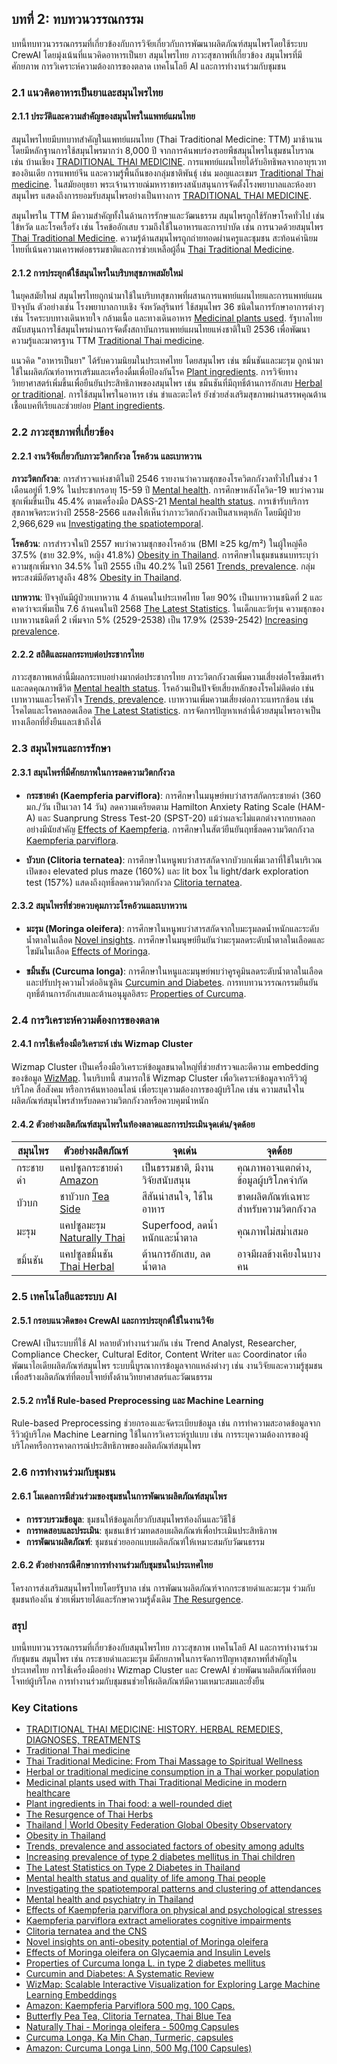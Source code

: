 ## บทที่ 2: ทบทวนวรรณกรรม

บทนี้ทบทวนวรรณกรรมที่เกี่ยวข้องกับการวิจัยเกี่ยวกับการพัฒนาผลิตภัณฑ์สมุนไพรโดยใช้ระบบ CrewAI โดยมุ่งเน้นที่แนวคิดอาหารเป็นยา สมุนไพรไทย ภาวะสุขภาพที่เกี่ยวข้อง สมุนไพรที่มีศักยภาพ การวิเคราะห์ความต้องการของตลาด เทคโนโลยี AI และการทำงานร่วมกับชุมชน

### 2.1 แนวคิดอาหารเป็นยาและสมุนไพรไทย

#### 2.1.1 ประวัติและความสำคัญของสมุนไพรในแพทย์แผนไทย

สมุนไพรไทยมีบทบาทสำคัญในแพทย์แผนไทย (Thai Traditional Medicine: TTM) มาช้านาน โดยมีหลักฐานการใช้สมุนไพรมากว่า 8,000 ปี จากการค้นพบร่องรอยพืชสมุนไพรในชุมชนโบราณ เช่น บ้านเชียง [TRADITIONAL THAI MEDICINE](https://factsanddetails.com/southeast-asia/Thailand/sub5_8g/entry-3301.html). การแพทย์แผนไทยได้รับอิทธิพลจากอายุรเวทของอินเดีย การแพทย์จีน และความรู้พื้นถิ่นของกลุ่มชาติพันธุ์ เช่น มอญและเขมร [Traditional Thai medicine](https://en.wikipedia.org/wiki/Traditional_Thai_medicine). ในสมัยอยุธยา พระเจ้านารายณ์มหาราชทรงสนับสนุนการจัดตั้งโรงพยาบาลและห้องยาสมุนไพร แสดงถึงการยอมรับสมุนไพรอย่างเป็นทางการ [TRADITIONAL THAI MEDICINE](https://factsanddetails.com/southeast-asia/Thailand/sub5_8g/entry-3301.html).

สมุนไพรใน TTM มีความสำคัญทั้งในด้านการรักษาและวัฒนธรรม สมุนไพรถูกใช้รักษาโรคทั่วไป เช่น ไข้หวัด และโรคเรื้อรัง เช่น โรคข้ออักเสบ รวมถึงใช้ในอาหารและการบำบัด เช่น การนวดด้วยสมุนไพร [Thai Traditional Medicine](https://www.thailandfoundation.or.th/culture_heritage/thai-traditional-medicine/). ความรู้ด้านสมุนไพรถูกถ่ายทอดผ่านครูและชุมชน สะท้อนค่านิยมไทยที่เน้นความเคารพต่อธรรมชาติและการช่วยเหลือผู้อื่น [Thai Traditional Medicine](https://www.thailandfoundation.or.th/culture_heritage/thai-traditional-medicine/).

#### 2.1.2 การประยุกต์ใช้สมุนไพรในบริบทสุขภาพสมัยใหม่

ในยุคสมัยใหม่ สมุนไพรไทยถูกนำมาใช้ในบริบทสุขภาพที่ผสานการแพทย์แผนไทยและการแพทย์แผนปัจจุบัน ตัวอย่างเช่น โรงพยาบาลกาบเชิง จังหวัดสุรินทร์ ใช้สมุนไพร 36 ชนิดในการรักษาอาการต่างๆ เช่น โรคระบบทางเดินหายใจ กล้ามเนื้อ และทางเดินอาหาร [Medicinal plants used](https://pubmed.ncbi.nlm.nih.gov/22366679/). รัฐบาลไทยสนับสนุนการใช้สมุนไพรผ่านการจัดตั้งสถาบันการแพทย์แผนไทยแห่งชาติในปี 2536 เพื่อพัฒนาความรู้และมาตรฐาน TTM [Traditional Thai medicine](https://en.wikipedia.org/wiki/Traditional_Thai_medicine).

แนวคิด "อาหารเป็นยา" ได้รับความนิยมในประเทศไทย โดยสมุนไพร เช่น ขมิ้นชันและมะรุม ถูกนำมาใช้ในผลิตภัณฑ์อาหารเสริมและเครื่องดื่มเพื่อป้องกันโรค [Plant ingredients](https://pmc.ncbi.nlm.nih.gov/articles/PMC9985418/). การวิจัยทางวิทยาศาสตร์เพิ่มขึ้นเพื่อยืนยันประสิทธิภาพของสมุนไพร เช่น ขมิ้นชันที่มีฤทธิ์ต้านการอักเสบ [Herbal or traditional](https://bmccomplementmedtherapies.biomedcentral.com/articles/10.1186/s12906-019-2652-z). การใช้สมุนไพรในอาหาร เช่น ข่าและตะไคร้ ยังช่วยส่งเสริมสุขภาพผ่านสรรพคุณต้านเชื้อแบคทีเรียและช่วยย่อย [Plant ingredients](https://pmc.ncbi.nlm.nih.gov/articles/PMC9985418/).

### 2.2 ภาวะสุขภาพที่เกี่ยวข้อง

#### 2.2.1 งานวิจัยเกี่ยวกับภาวะวิตกกังวล โรคอ้วน และเบาหวาน

**ภาวะวิตกกังวล**: การสำรวจแห่งชาติในปี 2546 รายงานว่าความชุกของโรควิตกกังวลทั่วไปในช่วง 1 เดือนอยู่ที่ 1.9% ในประชากรอายุ 15-59 ปี [Mental health](https://www.ncbi.nlm.nih.gov/pmc/articles/PMC6734756/). การศึกษาหลังโควิด-19 พบว่าความชุกเพิ่มขึ้นเป็น 45.4% ตามเครื่องมือ DASS-21 [Mental health status](https://www.nature.com/articles/s41598-024-77077-3). การเข้ารับบริการสุขภาพจิตระหว่างปี 2558-2566 แสดงให้เห็นว่าภาวะวิตกกังวลเป็นสาเหตุหลัก โดยมีผู้ป่วย 2,966,629 คน [Investigating the spatiotemporal](https://ijmhs.biomedcentral.com/articles/10.1186/s13033-024-00639-5).

**โรคอ้วน**: การสำรวจในปี 2557 พบว่าความชุกของโรคอ้วน (BMI ≥25 kg/m²) ในผู้ใหญ่คือ 37.5% (ชาย 32.9%, หญิง 41.8%) [Obesity in Thailand](https://en.wikipedia.org/wiki/Obesity_in_Thailand). การศึกษาในชุมชนชนบทระบุว่าความชุกเพิ่มจาก 34.5% ในปี 2555 เป็น 40.2% ในปี 2561 [Trends, prevalence](https://bmcpublichealth.biomedcentral.com/articles/10.1186/s12889-020-09004-w). กลุ่มพระสงฆ์มีอัตราสูงถึง 48% [Obesity in Thailand](https://en.wikipedia.org/wiki/Obesity_in_Thailand).

**เบาหวาน**: ปัจจุบันมีผู้ป่วยเบาหวาน 4 ล้านคนในประเทศไทย โดย 90% เป็นเบาหวานชนิดที่ 2 และคาดว่าจะเพิ่มเป็น 7.6 ล้านคนในปี 2568 [The Latest Statistics](https://www.healthdeliver.asia/blog/the-latest-statistics-on-type-2-diabetes-in-thailand). ในเด็กและวัยรุ่น ความชุกของเบาหวานชนิดที่ 2 เพิ่มจาก 5% (2529-2538) เป็น 17.9% (2539-2542) [Increasing prevalence](https://pubmed.ncbi.nlm.nih.gov/12585343/).

#### 2.2.2 สถิติและผลกระทบต่อประชากรไทย

ภาวะสุขภาพเหล่านี้มีผลกระทบอย่างมากต่อประชากรไทย ภาวะวิตกกังวลเพิ่มความเสี่ยงต่อโรคซึมเศร้าและลดคุณภาพชีวิต [Mental health status](https://www.nature.com/articles/s41598-024-77077-3). โรคอ้วนเป็นปัจจัยเสี่ยงหลักของโรคไม่ติดต่อ เช่น เบาหวานและโรคหัวใจ [Trends, prevalence](https://bmcpublichealth.biomedcentral.com/articles/10.1186/s12889-020-09004-w). เบาหวานเพิ่มความเสี่ยงต่อภาวะแทรกซ้อน เช่น โรคไตและโรคหลอดเลือด [The Latest Statistics](https://www.healthdeliver.asia/blog/the-latest-statistics-on-type-2-diabetes-in-thailand). การจัดการปัญหาเหล่านี้ด้วยสมุนไพรอาจเป็นทางเลือกที่ยั่งยืนและเข้าถึงได้

### 2.3 สมุนไพรและการรักษา

#### 2.3.1 สมุนไพรที่มีศักยภาพในการลดความวิตกกังวล

- **กระชายดำ (Kaempferia parviflora)**: การศึกษาในมนุษย์พบว่าสารสกัดกระชายดำ (360 มก./วัน เป็นเวลา 14 วัน) ลดความเครียดตาม Hamilton Anxiety Rating Scale (HAM-A) และ Suanprung Stress Test-20 (SPST-20) แม้ว่าผลจะไม่แตกต่างจากยาหลอกอย่างมีนัยสำคัญ [Effects of Kaempferia](https://www.researchgate.net/publication/326097440_Effects_of_Kaempferia_parviflora_on_physical_and_psychological_stresses_in_adults). การศึกษาในสัตว์ยืนยันฤทธิ์ลดความวิตกกังวล [Kaempferia parviflora](https://pubmed.ncbi.nlm.nih.gov/27142346/).

- **บัวบก (Clitoria ternatea)**: การศึกษาในหนูพบว่าสารสกัดจากบัวบกเพิ่มเวลาที่ใช้ในบริเวณเปิดของ elevated plus maze (160%) และ lit box ใน light/dark exploration test (157%) แสดงถึงฤทธิ์ลดความวิตกกังวล [Clitoria ternatea](https://pubmed.ncbi.nlm.nih.gov/12895670/).

#### 2.3.2 สมุนไพรที่ช่วยควบคุมภาวะโรคอ้วนและเบาหวาน

- **มะรุม (Moringa oleifera)**: การศึกษาในหนูพบว่าสารสกัดจากใบมะรุมลดน้ำหนักและระดับน้ำตาลในเลือด [Novel insights](https://www.sciencedirect.com/science/article/pii/S1756464621002498). การศึกษาในมนุษย์ยืนยันว่ามะรุมลดระดับน้ำตาลในเลือดและไขมันในเลือด [Effects of Moringa](https://pmc.ncbi.nlm.nih.gov/articles/PMC6950081/).

- **ขมิ้นชัน (Curcuma longa)**: การศึกษาในหนูและมนุษย์พบว่าคูรคูมินลดระดับน้ำตาลในเลือดและปรับปรุงความไวต่ออินซูลิน [Curcumin and Diabetes](https://pmc.ncbi.nlm.nih.gov/articles/PMC3857752/). การทบทวนวรรณกรรมยืนยันฤทธิ์ต้านการอักเสบและต้านอนุมูลอิสระ [Properties of Curcuma](https://dialnet.unirioja.es/servlet/articulo?codigo=8295133).

### 2.4 การวิเคราะห์ความต้องการของตลาด

#### 2.4.1 การใช้เครื่องมือวิเคราะห์ เช่น Wizmap Cluster

Wizmap Cluster เป็นเครื่องมือวิเคราะห์ข้อมูลขนาดใหญ่ที่ช่วยสำรวจและตีความ embedding ของข้อมูล [WizMap](https://poloclub.github.io/wizmap/). ในบริบทนี้ สามารถใช้ Wizmap Cluster เพื่อวิเคราะห์ข้อมูลจากรีวิวผู้บริโภค สื่อสังคม หรือการค้นหาออนไลน์ เพื่อระบุความต้องการของผู้บริโภค เช่น ความสนใจในผลิตภัณฑ์สมุนไพรสำหรับลดความวิตกกังวลหรือควบคุมน้ำหนัก

#### 2.4.2 ตัวอย่างผลิตภัณฑ์สมุนไพรในท้องตลาดและการประเมินจุดเด่น/จุดด้อย

| **สมุนไพร** | **ตัวอย่างผลิตภัณฑ์** | **จุดเด่น** | **จุดด้อย** |
|--------------|-----------------------|-------------|-------------|
| กระชายดำ | แคปซูลกระชายดำ [Amazon](https://www.amazon.com/Kaempferia-Parviflora-Ginger-Krachai-Original-Thailand/dp/B07FLLTHDG) | เป็นธรรมชาติ, มีงานวิจัยสนับสนุน | คุณภาพอาจแตกต่าง, ข้อมูลผู้บริโภคจำกัด |
| บัวบก | ชาบัวบก [Tea Side](https://tea-side.com/clitoria-ternatea-tea/) | สีสันน่าสนใจ, ใช้ในอาหาร | ขาดผลิตภัณฑ์เฉพาะสำหรับความวิตกกังวล |
| มะรุม | แคปซูลมะรุม [Naturally Thai](https://naturallythaishop.com/en-us/products/moringa-oleifera-herb) | Superfood, ลดน้ำหนักและน้ำตาล | คุณภาพไม่สม่ำเสมอ |
| ขมิ้นชัน | แคปซูลขมิ้นชัน [Thai Herbal](https://www.thaiherbalproducts.com/Curcuma-Longa-Ka-Min-ChanTurmeric-Capsules_p_26.html) | ต้านการอักเสบ, ลดน้ำตาล | อาจมีผลข้างเคียงในบางคน |

### 2.5 เทคโนโลยีและระบบ AI

#### 2.5.1 กรอบแนวคิดของ CrewAI และการประยุกต์ใช้ในงานวิจัย

CrewAI เป็นระบบที่ใช้ AI หลายตัวทำงานร่วมกัน เช่น Trend Analyst, Researcher, Compliance Checker, Cultural Editor, Content Writer และ Coordinator เพื่อพัฒนาไอเดียผลิตภัณฑ์สมุนไพร ระบบนี้บูรณาการข้อมูลจากแหล่งต่างๆ เช่น งานวิจัยและความรู้ชุมชน เพื่อสร้างผลิตภัณฑ์ที่ตอบโจทย์ทั้งด้านวิทยาศาสตร์และวัฒนธรรม

#### 2.5.2 การใช้ Rule-based Preprocessing และ Machine Learning

Rule-based Preprocessing ช่วยกรองและจัดระเบียบข้อมูล เช่น การทำความสะอาดข้อมูลจากรีวิวผู้บริโภค Machine Learning ใช้ในการวิเคราะห์รูปแบบ เช่น การระบุความต้องการของผู้บริโภคหรือการคาดการณ์ประสิทธิภาพของผลิตภัณฑ์สมุนไพร

### 2.6 การทำงานร่วมกับชุมชน

#### 2.6.1 โมเดลการมีส่วนร่วมของชุมชนในการพัฒนาผลิตภัณฑ์สมุนไพร

- **การรวบรวมข้อมูล**: ชุมชนให้ข้อมูลเกี่ยวกับสมุนไพรท้องถิ่นและวิธีใช้
- **การทดสอบและประเมิน**: ชุมชนเข้าร่วมทดสอบผลิตภัณฑ์เพื่อประเมินประสิทธิภาพ
- **การพัฒนาผลิตภัณฑ์**: ชุมชนช่วยออกแบบผลิตภัณฑ์ให้เหมาะสมกับวัฒนธรรม

#### 2.6.2 ตัวอย่างกรณีศึกษาการทำงานร่วมกับชุมชนในประเทศไทย

โครงการส่งเสริมสมุนไพรไทยโดยรัฐบาล เช่น การพัฒนาผลิตภัณฑ์จากกระชายดำและมะรุม ร่วมกับชุมชนท้องถิ่น ช่วยเพิ่มรายได้และรักษาความรู้ดั้งเดิม [The Resurgence](https://maputo.thaiembassy.org/en/content/the-resurgence-of-thai-herbs).

### สรุป

บทนี้ทบทวนวรรณกรรมที่เกี่ยวข้องกับสมุนไพรไทย ภาวะสุขภาพ เทคโนโลยี AI และการทำงานร่วมกับชุมชน สมุนไพร เช่น กระชายดำและมะรุม มีศักยภาพในการจัดการปัญหาสุขภาพที่สำคัญในประเทศไทย การใช้เครื่องมืออย่าง Wizmap Cluster และ CrewAI ช่วยพัฒนาผลิตภัณฑ์ที่ตอบโจทย์ผู้บริโภค การทำงานร่วมกับชุมชนช่วยให้ผลิตภัณฑ์มีความเหมาะสมและยั่งยืน

### Key Citations

- [TRADITIONAL THAI MEDICINE: HISTORY. HERBAL REMEDIES, DIAGNOSES, TREATMENTS](https://factsanddetails.com/southeast-asia/Thailand/sub5_8g/entry-3301.html)
- [Traditional Thai medicine](https://en.wikipedia.org/wiki/Traditional_Thai_medicine)
- [Thai Traditional Medicine: From Thai Massage to Spiritual Wellness](https://www.thailandfoundation.or.th/culture_heritage/thai-traditional-medicine/)
- [Herbal or traditional medicine consumption in a Thai worker population](https://bmccomplementmedtherapies.biomedcentral.com/articles/10.1186/s12906-019-2652-z)
- [Medicinal plants used with Thai Traditional Medicine in modern healthcare](https://pubmed.ncbi.nlm.nih.gov/22366679/)
- [Plant ingredients in Thai food: a well-rounded diet](https://pmc.ncbi.nlm.nih.gov/articles/PMC9985418/)
- [The Resurgence of Thai Herbs](https://maputo.thaiembassy.org/en/content/the-resurgence-of-thai-herbs)
- [Thailand | World Obesity Federation Global Obesity Observatory](https://data.worldobesity.org/country/thailand-214/)
- [Obesity in Thailand](https://en.wikipedia.org/wiki/Obesity_in_Thailand)
- [Trends, prevalence and associated factors of obesity among adults](https://bmcpublichealth.biomedcentral.com/articles/10.1186/s12889-020-09004-w)
- [Increasing prevalence of type 2 diabetes mellitus in Thai children](https://pubmed.ncbi.nlm.nih.gov/12585343/)
- [The Latest Statistics on Type 2 Diabetes in Thailand](https://www.healthdeliver.asia/blog/the-latest-statistics-on-type-2-diabetes-in-thailand)
- [Mental health status and quality of life among Thai people](https://www.nature.com/articles/s41598-024-77077-3)
- [Investigating the spatiotemporal patterns and clustering of attendances](https://ijmhs.biomedcentral.com/articles/10.1186/s13033-024-00639-5)
- [Mental health and psychiatry in Thailand](https://www.ncbi.nlm.nih.gov/pmc/articles/PMC6734756/)
- [Effects of Kaempferia parviflora on physical and psychological stresses](https://www.researchgate.net/publication/326097440_Effects_of_Kaempferia_parviflora_on_physical_and_psychological_stresses_in_adults)
- [Kaempferia parviflora extract ameliorates cognitive impairments](https://pubmed.ncbi.nlm.nih.gov/27142346/)
- [Clitoria ternatea and the CNS](https://pubmed.ncbi.nlm.nih.gov/12895670/)
- [Novel insights on anti-obesity potential of Moringa oleifera](https://www.sciencedirect.com/science/article/pii/S1756464621002498)
- [Effects of Moringa oleifera on Glycaemia and Insulin Levels](https://pmc.ncbi.nlm.nih.gov/articles/PMC6950081/)
- [Properties of Curcuma longa L. in type 2 diabetes mellitus](https://dialnet.unirioja.es/servlet/articulo?codigo=8295133)
- [Curcumin and Diabetes: A Systematic Review](https://pmc.ncbi.nlm.nih.gov/articles/PMC3857752/)
- [WizMap: Scalable Interactive Visualization for Exploring Large Machine Learning Embeddings](https://poloclub.github.io/wizmap/)
- [Amazon: Kaempferia Parviflora 500 mg. 100 Caps.](https://www.amazon.com/Kaempferia-Parviflora-Ginger-Krachai-Original-Thailand/dp/B07FLLTHDG)
- [Butterfly Pea Tea, Clitoria Ternatea, Thai Blue Tea](https://tea-side.com/clitoria-ternatea-tea/)
- [Naturally Thai - Moringa oleifera - 500mg Capsules](https://naturallythaishop.com/en-us/products/moringa-oleifera-herb)
- [Curcuma Longa, Ka Min Chan, Turmeric, capsules](https://www.thaiherbalproducts.com/Curcuma-Longa-Ka-Min-ChanTurmeric-Capsules_p_26.html)
- [Amazon: Curcuma Longa Linn, 500 Mg.(100 Capsules)](https://www.amazon.com/Curcuma-Longa-Capsules-Herbs-Thailand/dp/B00DK5ATBC)